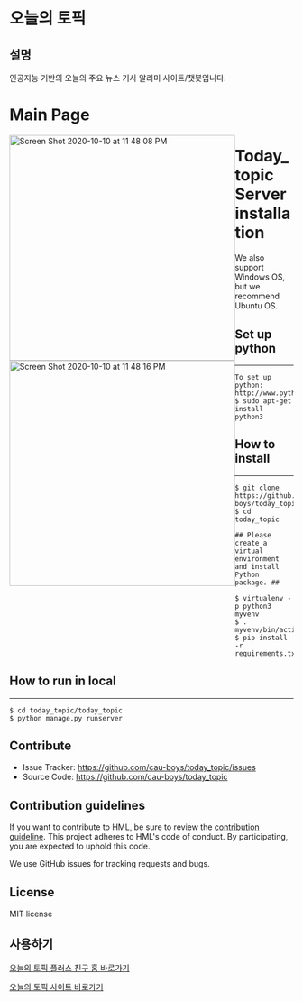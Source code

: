 # 오늘의 토픽

## 설명
인공지능 기반의 오늘의 주요 뉴스 기사 알리미 사이트/챗봇입니다.

# Main Page
<img width="400" alt="Screen Shot 2020-10-10 at 11 48 08 PM" src="https://user-images.githubusercontent.com/38303729/95658133-35ef5300-0b53-11eb-9147-3eeefc994003.png" style="float:left">

<img width="400" alt="Screen Shot 2020-10-10 at 11 48 16 PM" src="https://user-images.githubusercontent.com/38303729/95658163-5c14f300-0b53-11eb-89d6-794133fac494.png" style="float:left">

Today_topic Server installation
====================================
We also support Windows OS, but we recommend Ubuntu OS.

Set up python
----------------------------------
********************************

    To set up python: http://www.python.org
    $ sudo apt-get install python3


How to install
--------------------------------
**************************

    $ git clone https://github.com/cau-boys/today_topic.git
    $ cd today_topic
    
    ## Please create a virtual environment and install Python package. ##
    
    $ virtualenv -p python3 myvenv
    $ . myvenv/bin/activate
    $ pip install -r requirements.txt

How to run in local
--------------------------------
***************************

    $ cd today_topic/today_topic
    $ python manage.py runserver
    
        
Contribute
----------------
* Issue Tracker: https://github.com/cau-boys/today_topic/issues
* Source Code: https://github.com/cau-boys/today_topic

Contribution guidelines
-----------------------
If you want to contribute to HML, be sure to review the [contribution guideline](https://github.com/cau-boys/today_topic). This project adheres to HML's code of conduct. By participating, you are expected to uphold this code.

We use GitHub issues for tracking requests and bugs.

License
------------------------
MIT license

## 사용하기
[오늘의 토픽 플러스 친구 홈 바로가기](http://pf.kakao.com/_EFwqj)

[오늘의 토픽 사이트 바로가기](http://topic.cupjoo.kro.kr)
